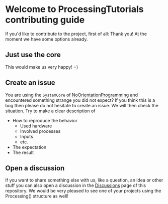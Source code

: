 
# Welcome to ProcessingTutorials contributing guide <!-- omit in toc -->

If you'd like to contribute to the project, first of all: Thank you!
At the moment we have some options already.

## Just use the core

This would make us very happy! =)

## Create an issue

You are using the `SystemCore` of [NoOrientationProgramming](https://github.com/NoOrientationProgramming) and encountered something strange you did not expect?
If you think this is a bug then please do not hesitate to create an issue. We will then check the situation.
Try to make a clear description of
- How to reproduce the behavior
  - Used hardware
  - Involved processes
  - Inputs
  - etc.
- The expectation
- The result

## Open a discussion

If you want to share something else with us, like a question, an idea or
other stuff you can also open a discussion
in the [Discussions](https://github.com/NoOrientationProgramming/NopTutorials/discussions) page of this repository.
We would be very pleased to see one of your projects using the Processing() structure as well!
